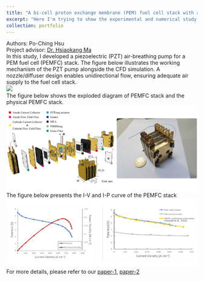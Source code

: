 ```yaml
---
title: "A bi-cell proton exchange membrane (PEM) fuel cell stack with a magnetically driven piezoelectric actuator"
excerpt: "Here I'm trying to show the experimental and numerical study results of a (PEMFC) stack with a magnetically driven piezoelectric actuator."
collection: portfolio
---
```

Authors: Po-Ching Hsu<br/>
Project advisor: [Dr. Hsiaokang Ma](http://www.me.ntu.edu.tw/main.php?mod=adv_custom_page&func=show_page&site_id=0&page_id=188)<br/>
In this study, I developed a piezoelectric (PZT) air-breathing pump for a PEM fuel cell (PEMFC) stack. The figure below illustrates the working mechanism of the PZT pump alongside the CFD simulation. A nozzle/diffuser design enables unidirectional flow, ensuring adequate air supply to the fuel cell stack.<br/>
<img src='/images/PEMFC_github.gif'> <br/>
The figure below shows the exploded diagram of PEMFC stack and the physical PEMFC stack. <br/>
<img src='/images/PEMFC (1).jpeg'> <br/>
The figure below presents the I-V and I-P curve of the PEMFC stack <br/>
<img src='/images/PEMFC_Results.jpeg'>
For more details, please refer to our [paper-1](https://pochinghsu.github.io/publication/2017-10-01-paper-title-number-5), [paper-2](https://pochinghsu.github.io/publication/2017-07-27-paper-title-number-5)
